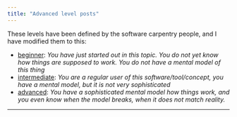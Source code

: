 ```yaml
---
title: "Advanced level posts"
---
```

These levels have been defined by the software carpentry people, and I have modified them to this:
* [beginner](/difficulty/beginner/): _You have just started out in this topic. You do not yet know how things are supposed to work. You do not have a mental model of this thing_
* [intermediate](/difficulty/intermediate/): _You are a regular user of this software/tool/concept, you have a mental model, but it is not very sophisticated_
* [advanced](/difficulty/advanced/): _You have a sophisticated mental model how things work, and you even know when the model breaks, when it does not match reality._
<hr>
